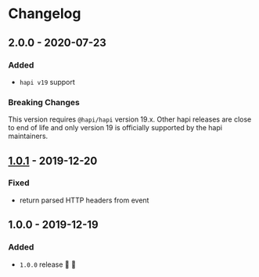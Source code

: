 # Changelog


## 2.0.0 - 2020-07-23

### Added
- `hapi v19` support

### Breaking Changes
This version requires `@hapi/hapi` version 19.x. Other hapi releases are close to end of life and only version 19 is officially supported by the hapi maintainers.


## [1.0.1](https://github.com/superchargejs/hapi-aws-lambda/compare/v1.0.0...v1.0.1) - 2019-12-20

### Fixed
- return parsed HTTP headers from event


## 1.0.0 - 2019-12-19

### Added
- `1.0.0` release 🚀 🎉
